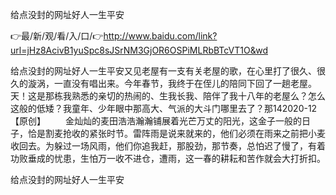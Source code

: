 给点没封的网址好人一生平安

👉最/新/观/看/入/口/👉http://www.baidu.com/link?url=jHz8AcivB1yuSpc8sJSrNM3GjOR6OSPiMLRbBTcVT1O&wd

给点没封的网址好人一生平安又见老屋有一支有关老屋的歌，在心里打了很久、很久的漩涡，一直没有唱出来。今年春节，我终于在侄儿的陪同下回了一趟老屋。天！这是那栋我熟悉的亲切的热闹的、生我长我、陪伴了我十八年的老屋么？怎么这般的低矮？我童年、少年眼中那高大、气派的大斗门哪里去了？那142020-12【原创】
　　金灿灿的麦田浩浩瀚瀚铺展着光芒万丈的阳光，这金子一般的日子，恰是割麦抢收的紧张时节。雷阵雨是说来就来的，他们必须在雨来之前把小麦收回去。为躲过一场风雨，他们你追我赶，那股劲，那节奏，总怕迟了慢了，有着功败垂成的忧患，生怕万一收不进仓，遭雨，这一春的耕耘和苦作就会大打折扣。


给点没封的网址好人一生平安
